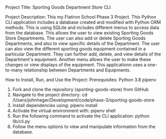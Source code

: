 Project Title: Sporting Goods Department Store CLI

Project Description: This my Flatiron School Phase 3 Project.  This Python CLI application includes a database created and modified with Python ORM methods.  This is using SQLite and includes different menus to access data from the database.  This allows the user to view existing Sporting Goods Store Departments.  The user can also add or delete Sporting Goods Departments, and also to view specific details of the Department.  The user can also view the different sporting goods equipment contained in a particular Department. They can further add, delete, and view details of the Department's equipment.  Another menu allows the user to make these changes or view displays of the equipment.  This applicationn uses a one-to-many relationship between Departments and Equipments.

How to Install, Run, and Use the Project:
Prerequisites:
Python 3.8 
pipenv

1.  Fork and clone the repository (sporting-goods-store) from GitHub
2.  Navigate to the project directory: cd /Users/johnheger/Development/code/phase-3/sporting-goods-store
3.  Install dependencies using: pipenv install
4.  Activate the virtual environment with: pipenv shell
5.  Run the following command to activate the CLI application: python lib/cli.py
6.  Follow the menu options to view and manipulate information from the database. 







